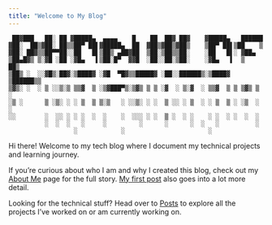 ```yaml
---
title: "Welcome to My Blog"
---
```

```
 ██▓███   ██░ ██ ▓█████▄  ▄▄▄▄    █    ██  ██▓ ██▓    ▓█████▄   ██████ 
▓██░  ██▒▓██░ ██▒▒██▀ ██▌▓█████▄  ██  ▓██▒▓██▒▓██▒    ▒██▀ ██▌▒██    ▒ 
▓██░ ██▓▒▒██▀▀██░░██   █▌▒██▒ ▄██▓██  ▒██░▒██▒▒██░    ░██   █▌░ ▓██▄   
▒██▄█▓▒ ▒░▓█ ░██ ░▓█▄   ▌▒██░█▀  ▓▓█  ░██░░██░▒██░    ░▓█▄   ▌  ▒   ██▒
▒██▒ ░  ░░▓█▒░██▓░▒████▓ ░▓█  ▀█▓▒▒█████▓ ░██░░██████▒░▒████▓ ▒██████▒▒
▒▓▒░ ░  ░ ▒ ░░▒░▒ ▒▒▓  ▒ ░▒▓███▀▒░▒▓▒ ▒ ▒ ░▓  ░ ▒░▓  ░ ▒▒▓  ▒ ▒ ▒▓▒ ▒ ░
░▒ ░      ▒ ░▒░ ░ ░ ▒  ▒ ▒░▒   ░ ░░▒░ ░ ░  ▒ ░░ ░ ▒  ░ ░ ▒  ▒ ░ ░▒  ░ ░
░░        ░  ░░ ░ ░ ░  ░  ░    ░  ░░░ ░ ░  ▒ ░  ░ ░    ░ ░  ░ ░  ░  ░  
          ░  ░  ░   ░     ░         ░      ░      ░  ░   ░          ░  
                  ░            ░                       ░
```
Hi there! Welcome to my tech blog where I document my technical projects and learning journey.  

If you’re curious about who I am and why I created this blog, check out my [About Me](/about/) page for the full story. [My first post](/posts/my-first-post/) also goes into a lot more detail.

Looking for the technical stuff? Head over to [Posts](/posts/) to explore all the projects I’ve worked on or am currently working on.

